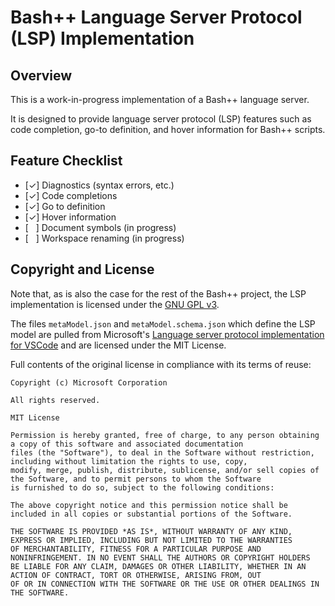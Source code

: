 # Bash++ Language Server Protocol (LSP) Implementation

## Overview

This is a work-in-progress implementation of a Bash++ language server.

It is designed to provide language server protocol (LSP) features such as code completion, go-to definition, and hover information for Bash++ scripts.

## Feature Checklist

- [&#10003;] Diagnostics (syntax errors, etc.)
- [&#10003;] Code completions
- [&#10003;] Go to definition
- [&#10003;] Hover information
- [ &nbsp; ] Document symbols (in progress)
- [ &nbsp; ] Workspace renaming (in progress)

## Copyright and License

Note that, as is also the case for the rest of the Bash++ project, the LSP implementation is licensed under the [GNU GPL v3](https://www.gnu.org/licenses/gpl-3.0.en.html).

The files `metaModel.json` and `metaModel.schema.json` which define the LSP model are pulled from Microsoft's [Language server protocol implementation for VSCode](https://github.com/microsoft/vscode-languageserver-node) and are licensed under the MIT License.

Full contents of the original license in compliance with its terms of reuse:

```
Copyright (c) Microsoft Corporation

All rights reserved.

MIT License

Permission is hereby granted, free of charge, to any person obtaining a copy of this software and associated documentation
files (the "Software"), to deal in the Software without restriction, including without limitation the rights to use, copy,
modify, merge, publish, distribute, sublicense, and/or sell copies of the Software, and to permit persons to whom the Software
is furnished to do so, subject to the following conditions:

The above copyright notice and this permission notice shall be included in all copies or substantial portions of the Software.

THE SOFTWARE IS PROVIDED *AS IS*, WITHOUT WARRANTY OF ANY KIND, EXPRESS OR IMPLIED, INCLUDING BUT NOT LIMITED TO THE WARRANTIES
OF MERCHANTABILITY, FITNESS FOR A PARTICULAR PURPOSE AND NONINFRINGEMENT. IN NO EVENT SHALL THE AUTHORS OR COPYRIGHT HOLDERS
BE LIABLE FOR ANY CLAIM, DAMAGES OR OTHER LIABILITY, WHETHER IN AN ACTION OF CONTRACT, TORT OR OTHERWISE, ARISING FROM, OUT
OF OR IN CONNECTION WITH THE SOFTWARE OR THE USE OR OTHER DEALINGS IN THE SOFTWARE.
```
